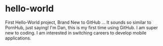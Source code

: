 # hello-world
First Hello-World project, Brand New to GitHub ... It sounds so similar to PornHub, just saying!
I'm Dan, this is my first time using GitHub. I am super new to coding. I am interested in switching careers to develop mobile applications.
